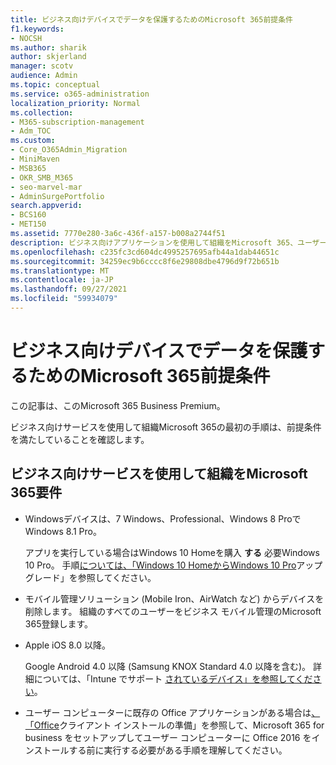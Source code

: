 ```yaml
---
title: ビジネス向けデバイスでデータを保護するためのMicrosoft 365前提条件
f1.keywords:
- NOCSH
ms.author: sharik
author: skjerland
manager: scotv
audience: Admin
ms.topic: conceptual
ms.service: o365-administration
localization_priority: Normal
ms.collection:
- M365-subscription-management
- Adm_TOC
ms.custom:
- Core_O365Admin_Migration
- MiniMaven
- MSB365
- OKR_SMB_M365
- seo-marvel-mar
- AdminSurgePortfolio
search.appverid:
- BCS160
- MET150
ms.assetid: 7770e280-3a6c-436f-a157-b008a2744f51
description: ビジネス向けアプリケーションを使用して組織をMicrosoft 365、ユーザーのデバイスで作業データを保護するための要件について説明します。
ms.openlocfilehash: c235fc3cd604dc4995257695afb44a1dab44651c
ms.sourcegitcommit: 34259ec9b6cccc8f6e29808dbe4796d9f72b651b
ms.translationtype: MT
ms.contentlocale: ja-JP
ms.lasthandoff: 09/27/2021
ms.locfileid: "59934079"
---
```

# <a name="prerequisites-for-protecting-data-on-devices-with-microsoft-365-for-business"></a>ビジネス向けデバイスでデータを保護するためのMicrosoft 365前提条件

この記事は、このMicrosoft 365 Business Premium。

ビジネス向けサービスを使用して組織Microsoft 365の最初の手順は、前提条件を満たしていることを確認します。
  
## <a name="requirements-for-setting-up-your-organization-with-microsoft-365-for-business"></a>ビジネス向けサービスを使用して組織をMicrosoft 365要件

- Windowsデバイスは、7 Windows、Professional、Windows 8 ProでWindows 8.1 Pro。
    
    アプリを実行している場合はWindows 10 Homeを購入 **する** 必要Windows 10 Pro。 手順[については、「Windows 10 HomeからWindows 10 Pro](../../business-video/upgrade.md)アップグレード」を参照してください。 
    
- モバイル管理ソリューション (Mobile Iron、AirWatch など) からデバイスを削除します。 組織のすべてのユーザーをビジネス モバイル管理のMicrosoft 365登録します。
    
- Apple iOS 8.0 以降。
    
    Google Android 4.0 以降 (Samsung KNOX Standard 4.0 以降を含む)。 詳細については、「Intune でサポート [されているデバイス」を参照してください](/mem/intune/fundamentals/supported-devices-browsers)。
    
- ユーザー コンピューターに既存の Office アプリケーションがある場合は[、「Office](../misc/prepare-for-office-client-deployment.md)クライアント インストールの準備」を参照して、Microsoft 365 for business をセットアップしてユーザー コンピューターに Office 2016 をインストールする前に実行する必要がある手順を理解してください。